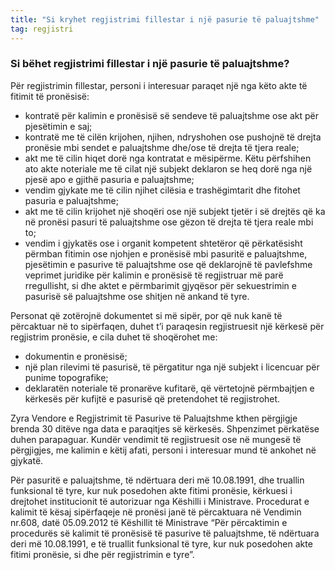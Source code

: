 ```yaml
---
title: "Si kryhet regjistrimi fillestar i një pasurie të paluajtshme"
tag: regjistri
---
```


### Si bëhet regjistrimi fillestar i një pasurie të paluajtshme?

Për regjistrimin fillestar, personi i interesuar paraqet një nga këto akte të fitimit të pronësisë:

* kontratë për kalimin e pronësisë së sendeve të paluajtshme ose akt për pjesëtimin e saj;
* kontratë me të cilën krijohen, njihen, ndryshohen ose pushojnë të drejta pronësie mbi sendet e paluajtshme dhe/ose të drejta të tjera reale;
* akt me të cilin hiqet dorë nga kontratat e mësipërme. Këtu përfshihen ato akte noteriale me të cilat një subjekt deklaron se heq dorë nga një pjesë apo e gjithë pasuria e paluajtshme;
* vendim gjykate me të cilin njihet cilësia e trashëgimtarit dhe fitohet pasuria e paluajtshme;
* akt me të cilin krijohet një shoqëri ose një subjekt tjetër i së drejtës që ka në pronësi pasuri të paluajtshme ose gëzon të drejta të tjera reale mbi to;
* vendim i gjykatës ose i organit kompetent shtetëror që përkatësisht përmban fitimin ose njohjen e pronësisë mbi pasuritë e paluajtshme, pjesëtimin e pasurive të paluajtshme ose që deklarojnë të pavlefshme veprimet juridike për kalimin e pronësisë të regjistruar më parë rregullisht, si dhe aktet e përmbarimit gjyqësor për sekuestrimin e pasurisë së paluajtshme ose shitjen në ankand të tyre.

Personat që zotërojnë dokumentet si më sipër, por që nuk kanë të përcaktuar në to sipërfaqen, duhet t’i paraqesin regjistruesit një kërkesë për regjistrim pronësie, e cila duhet të shoqërohet me:

* dokumentin e pronësisë;
* një plan rilevimi të pasurisë, të përgatitur nga një subjekt i licencuar për punime topografike;
* deklaratën noteriale të pronarëve kufitarë, që vërtetojnë përmbajtjen e kërkesës për kufijtë e pasurisë që pretendohet të regjistrohet.

Zyra Vendore e Regjistrimit të Pasurive të Paluajtshme kthen përgjigje brenda 30 ditëve nga data e paraqitjes së kërkesës. Shpenzimet përkatëse duhen parapaguar. Kundër vendimit të regjistruesit ose në mungesë të përgjigjes, me kalimin e këtij afati, personi i interesuar mund të ankohet në gjykatë.

Për pasuritë e paluajtshme, të ndërtuara deri më 10.08.1991, dhe truallin funksional të tyre, kur nuk posedohen akte fitimi pronësie, kërkuesi i drejtohet institucionit të autorizuar nga Këshilli i Ministrave. Procedurat e kalimit të kësaj sipërfaqeje në pronësi janë të përcaktuara në Vendimin nr.608, datë 05.09.2012 të Këshillit të Ministrave “Për përcaktimin e procedurës së kalimit të pronësisë të pasurive të paluajtshme, të ndërtuara deri më 10.08.1991, e të truallit funksional të tyre, kur nuk posedohen akte fitimi pronësie, si dhe për regjistrimin e tyre”.
